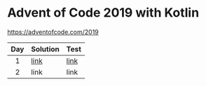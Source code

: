 # Advent of Code 2019 with Kotlin
https://adventofcode.com/2019


| Day     | Solution | Test |
| :---:      | ---       | ---       |
|  1 | [link](https://github.com/anngaw/advent-of-code-2019/blob/master/src/main/java/day01/Solutions.kt) | [link](https://github.com/anngaw/advent-of-code-2019/blob/master/src/test/java/day01/SolutionsKtTest.groovy) |
|  2 | link | link | 

